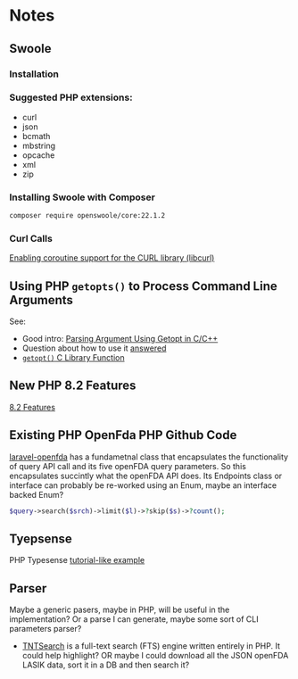 # Notes

## Swoole

### Installation

### Suggested PHP extensions:

- curl
- json
- bcmath
- mbstring
- opcache
- xml
- zip

### Installing Swoole with Composer

```bash
composer require openswoole/core:22.1.2
```

### Curl Calls

[Enabling coroutine support for the CURL library (libcurl)](https://openswoole.com/docs/runtime-hooks/swoole-hook-native-curl)

## Using PHP `getopts()` to Process Command Line Arguments

See:

- Good intro: [Parsing Argument Using Getopt in C/C++](https://leimao.github.io/blog/Argument-Parser-Getopt-C/)
- Question about how to use it [answered](https://stackoverflow.com/questions/13251732/how-to-specify-an-optstring-in-the-getopt-function)
- [`getopt()` C Library Function](https://www.man7.org/linux/man-pages/man3/getopt.3.html)

## New PHP 8.2 Features

[8.2 Features](https://kinsta.com/blog/php-8-2/)

## Existing PHP OpenFda PHP Github Code

[laravel-openfda](https://github.com/MeisamMulla/laravel-openfda) has a fundametnal class that encapsulates the functionality of query API call 
and its five openFDA query parameters. So this encapsulates succintly what the openFDA API does. Its Endpoints class or interface can probably be 
re-worked using an Enum, maybe an interface backed Enum?

```php
$query->search($srch)->limit($l)->?skip($s)->?count();
```

## Tyepsense

PHP Typesense [tutorial-like example](https://aviyel.com/post/1325/getting-started-with-php-api-clients-on-typesense)

## Parser

Maybe a generic pasers, maybe in PHP, will be useful in the implementation? Or a parse I can generate, maybe some sort of CLI parameters parser?

- [TNTSearch](https://github.com/teamtnt/tntsearch) is a full-text search (FTS) engine written entirely in PHP. It could help highlight? OR maybe
I could download all the JSON openFDA LASIK data, sort it in a DB and then search it?
